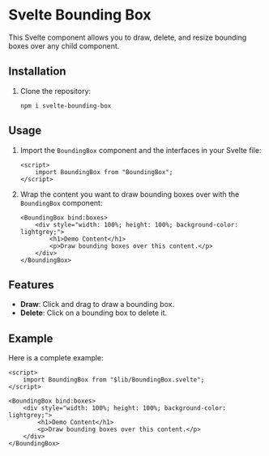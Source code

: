# Svelte Bounding Box

This Svelte component allows you to draw, delete, and resize bounding boxes over any child component.

## Installation

1. Clone the repository:
    ```
    npm i svelte-bounding-box
    ```

## Usage

1. Import the `BoundingBox` component and the interfaces in your Svelte file:
    ```svelte
    <script>
        import BoundingBox from "BoundingBox";
    </script>
    ```

2. Wrap the content you want to draw bounding boxes over with the `BoundingBox` component:
    ```svelte
    <BoundingBox bind:boxes>
        <div style="width: 100%; height: 100%; background-color: lightgrey;">
            <h1>Demo Content</h1>
            <p>Draw bounding boxes over this content.</p>
        </div>
    </BoundingBox>
    ```

## Features

- **Draw**: Click and drag to draw a bounding box.
- **Delete**: Click on a bounding box to delete it.

## Example

Here is a complete example:

```svelte
<script>
    import BoundingBox from "$lib/BoundingBox.svelte";
</script>

<BoundingBox bind:boxes>
    <div style="width: 100%; height: 100%; background-color: lightgrey;">
        <h1>Demo Content</h1>
        <p>Draw bounding boxes over this content.</p>
    </div>
</BoundingBox>
```